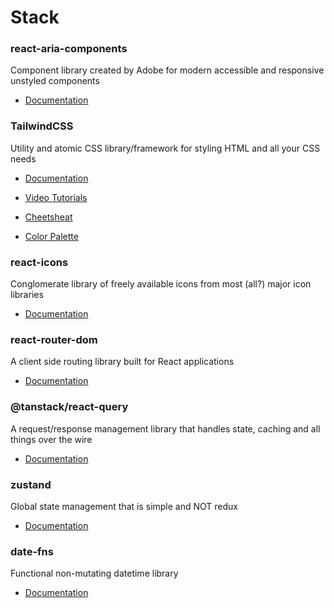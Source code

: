 # Stack

### react-aria-components
Component library created by Adobe for modern accessible and responsive unstyled components
- [Documentation](https://react-spectrum.adobe.com/react-aria/getting-started.html)

### TailwindCSS
Utility and atomic CSS library/framework for styling HTML and all your CSS needs
- [Documentation](https://tailwindcss.com/docs/)

- [Video Tutorials](https://www.youtube.com/tailwindlabs)

- [Cheetsheat](https://nerdcave.com/tailwind-cheat-sheet)

- [Color Palette](https://tailwindcolor.com/)

### react-icons
Conglomerate library of freely available icons from most (all?) major icon libraries
- [Documentation](https://react-icons.github.io/react-icons/)

### react-router-dom
A client side routing library built for React applications
- [Documentation](https://reactrouter.com/en/main/start/tutorial)

### @tanstack/react-query
A request/response management library that handles state, caching and all things over the wire
- [Documentation](https://tanstack.com/query/latest/docs/framework/react/overview)

### zustand
Global state management that is simple and NOT redux
- [Documentation](https://www.npmjs.com/package/zustand)

### date-fns
Functional non-mutating datetime library
- [Documentation](https://date-fns.org/docs/Getting-Started)
